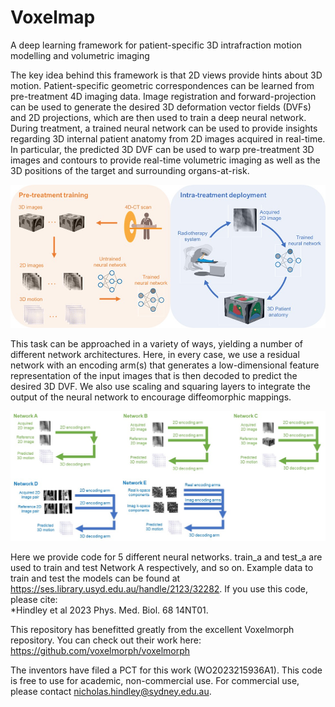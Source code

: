 # Voxelmap
A deep learning framework for patient-specific 3D intrafraction motion modelling and volumetric imaging

The key idea behind this framework is that 2D views provide hints about 3D motion. Patient-specific geometric correspondences can be learned from pre-treatment 4D imaging data. Image registration and forward-projection can be used to generate the desired 3D deformation vector fields (DVFs) and 2D projections, which are then used to train a deep neural network. During treatment, a trained neural network can be used to provide insights regarding 3D internal patient anatomy from 2D images acquired in real-time. In particular, the predicted 3D DVF can be used to warp pre-treatment 3D images and contours to provide real-time volumetric imaging as well as the 3D positions of the target and surrounding organs-at-risk.

![Proposed clinical workflow](https://github.com/Image-X-Institute/Voxelmap/blob/main/Workflow.jpg)

This task can be approached in a variety of ways, yielding a number of different network architectures. Here, in every case, we use a residual network with an encoding arm(s) that generates a low-dimensional feature representation of the input images that is then decoded to predict the desired 3D DVF. We also use scaling and squaring layers to integrate the output of the neural network to encourage diffeomorphic mappings.

![Networks](https://github.com/Image-X-Institute/Voxelmap/blob/main/Networks.jpg)

Here we provide code for 5 different neural networks. train_a and test_a are used to train and test Network A respectively, and so on. Example data to train and test the models can be found at https://ses.library.usyd.edu.au/handle/2123/32282. If you use this code, please cite:  
*Hindley et al 2023 Phys. Med. Biol. 68 14NT01. 

This repository has benefitted greatly from the excellent Voxelmorph repository. You can check out their work here: https://github.com/voxelmorph/voxelmorph

The inventors have filed a PCT for this work (WO2023215936A1). This code is free to use for academic, non-commercial use. For commercial use, please contact nicholas.hindley@sydney.edu.au.
